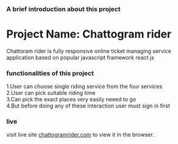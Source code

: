 ### A brief introduction about this project
# Project Name: Chattogram rider
Chattoram rider is fully  responsive online ticket managing service application based on popular javascript framework react js
### functionalities of this project
1.User can choose single riding service from the four services \
2.User can pick suitable riding time \
3.Can pick the exact places very easily neeed to go \
4.But before doing any of these interaction user must sign in first

### live
visit live site [chattogramrider.com](https://agitated-morse-443f2b.netlify.app/) to view it in the browser.


